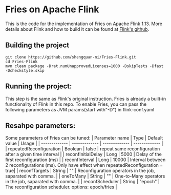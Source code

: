 # Fries on Apache Flink
This is the code for the implementation of Fries on Apache Flink 1.13. More details about Flink and how to build it can be found at [Flink's github](https://github.com/apache/flink).

## Building the project
```console
git clone https://github.com/shengquan-ni/Fries-Flink.git
cd Fries-Flink
mvn clean package -Drat.numUnapprovedLicenses=1000 -DskipTests -Dfast -Dcheckstyle.skip
```
## Running the project:

This step is the same as Flink's original instruction. Fries is already a built-in functionality of Flink in this repo. To enable Fries, you can pass the following parameters as JVM params(start with"-D") in flink-conf.yaml

## Resahpe parameters:

Some parameters of Fries can be tuned:
| Parameter name  | Type | Default value | Usage |
| ------------- | ------------- |  ------------- |  ------------- |  
| repeatedReconfiguration  | Boolean      |  false  | repeat same reconfiguration after a given time interval | 
| reconfInitialDelay  | Long  |  5000  | Delay of the first reconfiguration (ms) | 
| reconfInterval  | Long  |  10000  | Interval between 2 reconfigurations (ms). Only have effect when repeatedReconfiguration = true| 
| reconfTargets  | String      |  ""  | Reconfiguration operators in the job, saparated with comma. | 
| oneToMany  | String      |  ""  | One-to-Many operators in the job, saparated with comma. | 
| reconfScheduler  | String      |  "epoch"  | The reconfiguration scheduler. options: epoch/fries | 

